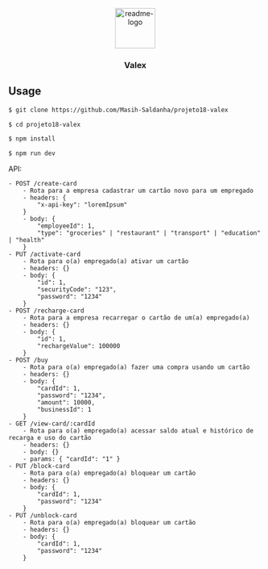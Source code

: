 <p align="center">
  <a href="https://github.com/$username-github/$nome-repositorio">
    <img src="https://notion-emojis.s3-us-west-2.amazonaws.com/prod/svg-twitter/1f355.svg" alt="readme-logo" width="80" height="80">
  </a>

  <h3 align="center">
    Valex
  </h3>
</p>

## Usage

```bash
$ git clone https://github.com/Masih-Saldanha/projeto18-valex

$ cd projeto18-valex

$ npm install

$ npm run dev
```

API:

```
- POST /create-card
    - Rota para a empresa cadastrar um cartão novo para um empregado
    - headers: {
        "x-api-key": "loremIpsum"
    }
    - body: {
        "employeeId": 1,
        "type": "groceries" | "restaurant" | "transport" | "education" | "health"
    }
- PUT /activate-card
    - Rota para o(a) empregado(a) ativar um cartão
    - headers: {}
    - body: {
        "id": 1,
        "securityCode": "123",
        "password": "1234"
    }
- POST /recharge-card
    - Rota para a empresa recarregar o cartão de um(a) empregado(a)
    - headers: {}
    - body: {
        "id": 1,
        "rechargeValue": 100000
    }
- POST /buy
    - Rota para o(a) empregado(a) fazer uma compra usando um cartão
    - headers: {}
    - body: {
        "cardId": 1,
        "password": "1234",
        "amount": 10000,
        "businessId": 1
    }
- GET /view-card/:cardId
    - Rota para o(a) empregado(a) acessar saldo atual e histórico de recarga e uso do cartão
    - headers: {}
    - body: {}
    - params: { "cardId": "1" }
- PUT /block-card
    - Rota para o(a) empregado(a) bloquear um cartão
    - headers: {}
    - body: {
        "cardId": 1,
        "password": "1234"
    }
- PUT /unblock-card
    - Rota para o(a) empregado(a) bloquear um cartão
    - headers: {}
    - body: {
        "cardId": 1,
        "password": "1234"
    }
```
